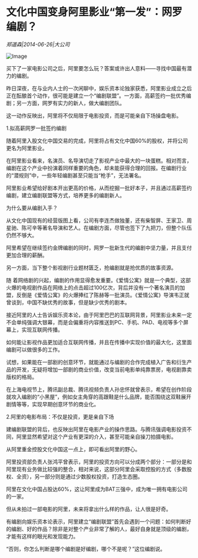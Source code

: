# 文化中国变身阿里影业“第一发”：网罗编剧？

*郑道森|2014-06-26|大公司*

![Image](http://static.ylzbl.com/uploads/ueditor/php/upload/image/20180307/1520412621463089.jpeg)

买下了一家电影公司之后，阿里要怎么玩？答案或许出人意料——寻找中国最有潜力的编剧。

昨日深夜，在与业内人士的一次闲聊中，娱乐资本论独家获悉，阿里影业成立之后正在酝酿首个动作，很可能是建立一个“编剧联盟”。一方面，高薪签约一批优秀编剧；另一方面，网罗有实力的新人，做大编剧团队。

这一动作反映出，阿里将不仅局限于电影投资，而是可能亲自下场操盘电影。

1.拟高薪网罗一批签约编剧

随着阿里入股文化中国交易的完成，阿里将占有文化中国60%的股权，并将公司更名为阿里影业。

在阿里影业看来，名演员、名导演切走了影视产业中最大的一块蛋糕。相对而言，编剧在这个产业中扮演着同样重要的角色，却未能获得合理的回报。在编剧行业的“潜规则”中，一些年轻编剧甚至只能当“枪手”，无法署名。

阿里影业希望给好剧本开出更高的价格，从而挖掘一批好本子，并且通过高薪签约编剧，建立编剧联盟等方式，培养更多的编剧新人。

为什么要从编剧入手？

从文化中国现有的经营版图上看，公司有李连杰做独董，还有柴智屏、王家卫、周星驰、陈可辛等著名导演和艺人。在编剧方面，尽管也签下了九把刀，但整个队伍仍然不够大。

阿里希望在继续签约金牌编剧的同时，网罗一批新生代的编剧中坚力量，并且支付更加合理的薪酬。

另一方面，当下整个影视剧行业题材匮乏，抢编剧就是抢优质的故事资源。

随 着网络剧的兴起，编剧的作用显得愈发重要。《爱情公寓》就是一个典型，这部火爆的电视剧作品在网络上的点击超过100亿次，背后并没有一个著名演员的加 盟，反倒是《爱情公寓》的火爆捧红了陈赫等一批演员。《爱情公寓》导演韦正就曾谈到，中国不缺优秀的故事，但是缺少优秀的剧本。

接近阿里的人士告诉娱乐资本论，由于阿里巴巴的互联网背景，阿里影业未来一定不会单纯强调大银幕，而是会偏重将内容推送到PC、手机、PAD、电视等多个屏幕上，实现互联网传播。

如何能让影视作品更加适合互联网传播，并且在传播中实现价值的最大化，这里面编剧可以做很多的工作。

试想，如果能在一部剧的创意环节，就能通过与编剧的合作完成植入广告和衍生产品的开发，无疑将增加一部剧的商业价值，改变当前电影单纯靠票房，电视剧靠卖版权的格局。

在上海电视节上，腾讯副总裁、腾讯视频负责人孙忠怀就曾表示，希望在创作阶段就攻入编剧的“小黑屋”，例如女主角穿的高跟鞋是什么品牌，能否围绕这双鞋展开剧情等等，实现早期创意环节的商业化。

2.阿里的电影布局：不仅是投资，更是亲自下场

建编剧联盟的背后，也反映出阿里在电影产业的操作思路。与腾讯强调电影投资不同，阿里显然希望对这个产业有更深的介入，甚至可能亲自操刀拍摄电影。

从阿里重金控股文化中国这一点上，即可看出阿里的野心。

阿里投资部负责人张鸿平曾表示，阿里的投资方向可以分成两个部分：一部分是和阿里现有业务做比较强的整合，相对来说，这部分阿里会采取控股的方式（多数股权、全资），另一部分则是通过少数股权投资，打造生态圈。

阿里在文化中国占股达60%，这让阿里成为BAT三强中，成为唯一拥有电影公司的一家。

但从未拍过一部电影的阿里，未来将拿出什么样的作品，让人很是好奇。

有编剧向娱乐资本论表示，阿里建立“编剧联盟”首先会遇到一个问题：如何判断好的编剧、好的作品？除非是对整个产业非常了解的人，最好自身就是顶级的编剧，才能有这样的眼光和发现能力。

“否则，你怎么判断是哪个编剧是好编剧，哪个不是呢？”这位编剧说。

